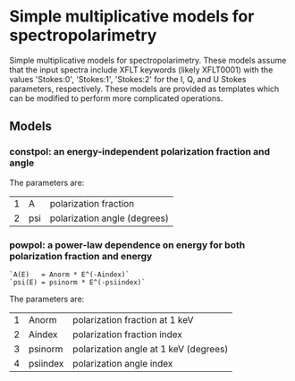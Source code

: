 # Simple multiplicative models for spectropolarimetry

<p>Simple multiplicative models for spectropolarimetry. These models assume
that the input spectra include XFLT keywords (likely XFLT0001) with
the values 'Stokes:0', 'Stokes:1', 'Stokes:2' for the I, Q, and U Stokes
parameters, respectively. These models are provided as templates which
can be modified to perform more complicated operations.</p>

## Models

### constpol: an energy-independent polarization fraction and angle

The parameters are:
<table>
<tr><td>1</td><td>A</td><td>polarization fraction</td></tr>
<tr><td>2</td><td>psi</td><td>polarization angle (degrees)</td></tr>
</table>

### powpol: a power-law dependence on energy for both polarization fraction and energy

    `A(E)   = Anorm * E^(-Aindex)`
    `psi(E) = psinorm * E^(-psiindex)`

The parameters are:
<table>
<tr><td>1</td><td>Anorm</td><td>polarization fraction at 1 keV</td></tr>
<tr><td>2</td><td>Aindex</td><td>polarization fraction index</td></tr>
<tr><td>3</td><td>psinorm</td><td>polarization angle at 1 keV (degrees)</td></tr>
<tr><td>4</td><td>psiindex</td><td>polarization angle index</td></tr>
</table>

